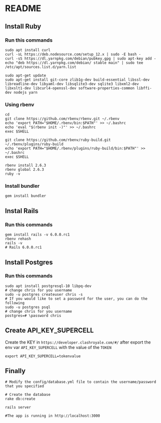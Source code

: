 # README

## Install Ruby

### Run this commands

```
sudo apt install curl
curl -sL https://deb.nodesource.com/setup_12.x | sudo -E bash -
curl -sS https://dl.yarnpkg.com/debian/pubkey.gpg | sudo apt-key add -
echo "deb https://dl.yarnpkg.com/debian/ stable main" | sudo tee /etc/apt/sources.list.d/yarn.list

sudo apt-get update
sudo apt-get install git-core zlib1g-dev build-essential libssl-dev libreadline-dev libyaml-dev libsqlite3-dev sqlite3 libxml2-dev libxslt1-dev libcurl4-openssl-dev software-properties-common libffi-dev nodejs yarn
```
### Using rbenv

```
cd
git clone https://github.com/rbenv/rbenv.git ~/.rbenv
echo 'export PATH="$HOME/.rbenv/bin:$PATH"' >> ~/.bashrc
echo 'eval "$(rbenv init -)"' >> ~/.bashrc
exec $SHELL

git clone https://github.com/rbenv/ruby-build.git ~/.rbenv/plugins/ruby-build
echo 'export PATH="$HOME/.rbenv/plugins/ruby-build/bin:$PATH"' >> ~/.bashrc
exec $SHELL

rbenv install 2.6.3
rbenv global 2.6.3
ruby -v
```

### Install bundler

```
gem install bundler
```
## Instal Rails

### Run this commands

```
gem install rails -v 6.0.0.rc1
rbenv rehash
rails -v
# Rails 6.0.0.rc1
```

## Install Postgres

### Run this commands

```
sudo apt install postgresql-10 libpq-dev
# change chris for you username
sudo -u postgres createuser chris -s
# If you would like to set a password for the user, you can do the following
sudo -u postgres psql
# change chris for you username
postgres=# \password chris
```

## Create API_KEY_SUPERCELL
Create the KEY in `https://developer.clashroyale.com/#/`
after export the env var `API_KEY_SUPERCELL` with the value of the `TOKEN`

`export API_KEY_SUPERCELL=tokenvalue`

## Finally

```
# Modify the config/database.yml file to contain the username/password that you specified

# Create the database
rake db:create

rails server

#The app is running in http://localhost:3000
```
